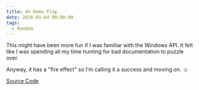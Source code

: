 ```yaml
---
title: 4k Demo Flop
date: 2016-01-04 00:00:00
tags:
  - Random
---
```

This might have been more fun if I was familiar with the Windows API.  It felt like I was spending all my time hunting for bad documentation to puzzle over.

Anyway, it has a "fire effect" so I'm calling it a success and moving on. ☺

[Source Code](https://github.com/DForshner/UnEpic4KDemo)